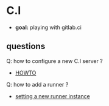 C.I 
====
- **goal:** playing with gitlab.ci 

questions
---
Q: how to configure a new C.I server ?
- [HOWTO](https://gitlab.com/gitlab-org/gitlab-ci/tree/master)

Q: how to add a runner  ?
- [setting a new runner instance](https://github.com/brownman/CI_RUNNER)
